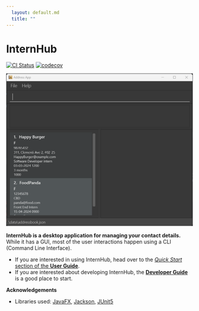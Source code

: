 ```yaml
---
  layout: default.md
  title: ""
---
```


# InternHub

[![CI Status](https://github.com/se-edu/addressbook-level3/workflows/Java%20CI/badge.svg)](https://github.com/se-edu/addressbook-level3/actions)
[![codecov](https://codecov.io/gh/se-edu/addressbook-level3/branch/master/graph/badge.svg)](https://codecov.io/gh/se-edu/addressbook-level3)

![Ui](images/Ui.png)

**InternHub is a desktop application for managing your contact details.** While it has a GUI, most of the user interactions happen using a CLI (Command Line Interface).

* If you are interested in using InternHub, head over to the [_Quick Start_ section of the **User Guide**](UserGuide.html#quick-start).
* If you are interested about developing InternHub, the [**Developer Guide**](DeveloperGuide.html) is a good place to start.


**Acknowledgements**

* Libraries used: [JavaFX](https://openjfx.io/), [Jackson](https://github.com/FasterXML/jackson), [JUnit5](https://github.com/junit-team/junit5)
